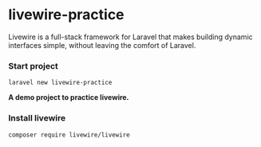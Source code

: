# livewire-practice
Livewire is a full-stack framework for Laravel that makes building dynamic interfaces simple, without leaving the comfort of Laravel.

### Start project
`laravel new livewire-practice`

**A demo project to practice livewire.**

### Install livewire
`composer require livewire/livewire`

### 

